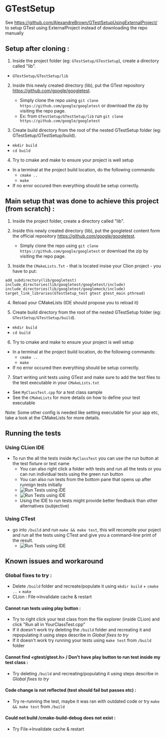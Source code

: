 # GTestSetup  
See https://github.com/AlexandreBrown/GTestSetupUsingExternalProject/ to setup GTest using ExternalProject instead of downloading the repo manually
## Setup after cloning :
1. Inside the project folder (eg: `GTestSetup/GTestSetup`), create a directory called "lib". 
  - `GTestSetup/GTestSetup/lib`

2. Inside this newly created directory (lib), put the GTest repository https://github.com/google/googletest.
    - Simply clone the repo using `git clone https://github.com/google/googletest` or download the zip by visiting the repo page.  
    - Ex: from `GTestSetup/GTestSetup/lib` run `git clone https://github.com/google/googletest`
    
3. Create build directory from the root of the nested GTestSetup folder (eg: GTestSetup/GTestSetup/build).
  - `mkdir build`
  - `cd build`
4. Try to cmake and make to ensure your project is well setup
  - In a terminal at the project build location, do the following commands:
    - `cmake ..`
    - `make`
  - If no error occured then everything should be setup correctly.  

## Main setup that was done to achieve this project (from scratch) :  

1. Inside the project folder, create a directory called "lib".

2. Inside this newly created directory (lib), put the googletest content form the official repository https://github.com/google/googletest.
    - Simply clone the repo using `git clone https://github.com/google/googletest` or download the zip by visiting the repo page.

3. Inside the `CMakeLists.Txt` -  that is located insise your Clion project -
you have to put:
```
add_subdirectory(lib/googletest)
include_directories(lib/googletest/googletest/include)
include_directories(lib/googletest/googlemock/include)
target_link_libraries(GTestSetup_test gtest gtest_main pthread)
```  
4. Reload your CMakeLists (IDE should propose you to reload it)

5. Create build directory from the root of the nested GTestSetup folder (eg: `GTestSetup/GTestSetup/build`).
  - `mkdir build`
  - `cd build`

6. Try to cmake and make to ensure your project is well setup
  - In a terminal at the project build location, do the following commands:
    - `cmake ..`
    - `make`
  - If no error occured then everything should be setup correctly.

7. Start writing unit tests using GTest and make sure to add the test files to the test executable in your `CMakeLists.txt`
  - See `MyClassTest.cpp` for a test class sample  
  - See the `CMakeLists` for more details on how to define your test executable

Note: Some other config is needed like setting executable for your app etc, take a look at the CMakeLists for more details.
    
## Running the tests  
### Using CLion IDE
- To run the all the tests inside `MyClassTest` you can use the run button at the test fixture or test name  
  - You can also right click a folder with tests and run all the tests or you can run individual tests using the green run button  
  - You can also run tests from the bottom pane that opens up after runnign tests initially  
   -  ![Run Tests using IDE](https://camo.githubusercontent.com/f909220c3da451214c25555afed0b12dcf538f667ec6aba16661e0164ffe6046/68747470733a2f2f692e6962622e636f2f384d386d46434e2f53637265656e73686f742d66726f6d2d323032312d30312d32352d32332d33342d30362e706e67)
   -  ![Run Tests using IDE](https://i.ibb.co/X2TLqRw/Screenshot-from-2021-01-26-01-15-28.png)
  - Using the IDE to run tests might provide better feedback than other alternatives (subjective)  
      
### Using CTest  
- go into `/build` and run `make && make test`, this will recompile your poject and run all the tests using CTest and give you a command-line print of the result.
  -  ![Run Tests using IDE](https://i.ibb.co/XjWWgxY/Screenshot-from-2021-01-26-01-17-25.png)
  
## Known issues and workaround  
### Global fixes to try :
- Delete `/build` folder and recreate/populate it using `mkdir build` + `cmake ..` + `make`  
- CLion : File->Invalidate cache & restart
#### Cannot run tests using play button :
- Try to right click your test class from the file explorer (inside CLion) and click "Run all in YourClassTest.cpp"  
- If it doesn't work try deleting the `/build` folder and recreating it and repopulating it using steps describe in _Global fixes to try_  
- If it doesn't work try running your tests using `make test` from `/build` folder
#### Cannot find <gtest/gtest.h> / Don't have play button to run test inside my test class  :
- Try deleting `/build` and recreating/populating it using steps describe in _Global fixes to try_  
#### Code change is not reflected (test should fail but passes etc) : 
- Try re-running the test, maybe it was ran with outdated code or try `make && make test` from `/build`  
#### Could not build /cmake-build-debug does not exist :  
- Try File->Invalidate cache & restart

